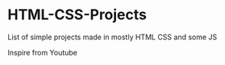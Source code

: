 # HTML-CSS-Projects

List of simple projects made in mostly HTML CSS and some JS

Inspire from Youtube
